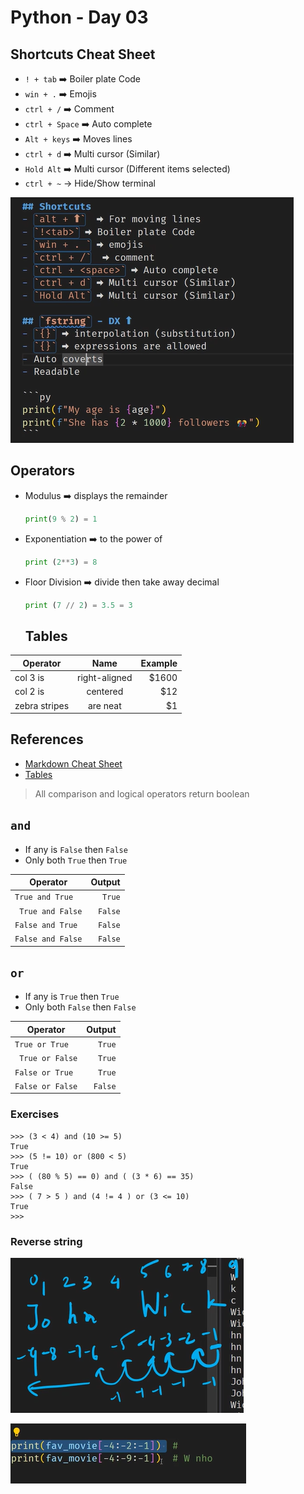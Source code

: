 # Python - Day 03

## Shortcuts Cheat Sheet

- `! + tab` ➡️ Boiler plate Code
- `win + .` ➡️ Emojis
- `ctrl + /` ➡️ Comment
- `ctrl + Space` ➡️ Auto complete
- `Alt + keys` ➡️ Moves lines
- `ctrl + d` ➡️ Multi cursor (Similar)
- `Hold Alt` ➡️ Multi cursor (Different items selected)
- `ctrl + ~` -> Hide/Show terminal

![alt text](image-1.png)

## Operators

- Modulus ➡️ displays the remainder
  ```py
  print(9 % 2) = 1
  ```
- Exponentiation ➡️ to the power of
  ```py
  print (2**3) = 8
  ```
- Floor Division ➡️ divide then take away decimal

  ```py
  print (7 // 2) = 3.5 = 3
  ```

  ## Tables

| Operator      |     Name      | Example |
| ------------- | :-----------: | ------: |
| col 3 is      | right-aligned |   $1600 |
| col 2 is      |   centered    |     $12 |
| zebra stripes |   are neat    |      $1 |

## References

- [Markdown Cheat Sheet](https://www.markdownguide.org/basic-syntax/#headings)
- [Tables](https://github.com/adam-p/markdown-here/wiki/markdown-cheatsheet#tables)

> All comparison and logical operators return boolean

## `and`

- If any is `False` then `False`
- Only both `True` then `True`

| Operator          |  Output |
| ----------------- | ------: |
| `True and True`   |  `True` |
| ` True and False` | `False` |
| `False and True`  | `False` |
| `False and False` | `False` |

## `or`

- If any is `True` then `True`
- Only both `False` then `False`

| Operator         |  Output |
| ---------------- | ------: |
| `True or True`   |  `True` |
| ` True or False` |  `True` |
| `False or True`  |  `True` |
| `False or False` | `False` |

### Exercises

```
>>> (3 < 4) and (10 >= 5)
True
>>> (5 != 10) or (800 < 5)
True
>>> ( (80 % 5) == 0) and ( (3 * 6) == 35)
False
>>> ( 7 > 5 ) and (4 != 4 ) or (3 <= 10)
True
>>>

```

### Reverse string

![alt text](image-2.png)

![alt text](image-3.png)
